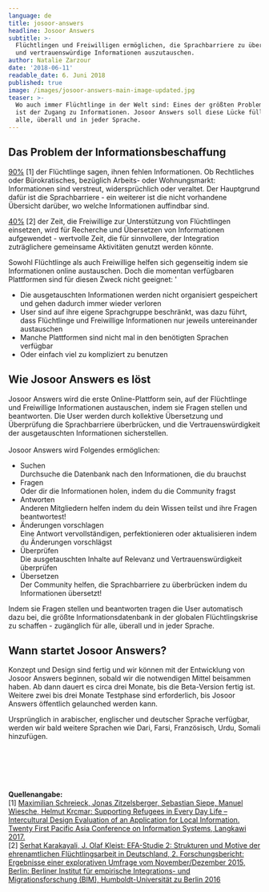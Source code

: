 ```yaml
---
language: de
title: josoor-answers
headline: Josoor Answers
subtitle: >-
  Flüchtlingen und Freiwilligen ermöglichen, die Sprachbarriere zu überwinden,
  und vertrauenswürdige Informationen auszutauschen.
author: Natalie Zarzour
date: '2018-06-11'
readable_date: 6. Juni 2018
published: true
image: /images/josoor-answers-main-image-updated.jpg
teaser: >-
  Wo auch immer Flüchtlinge in der Welt sind: Eines der größten Probleme für sie
  ist der Zugang zu Informationen. Josoor Answers soll diese Lücke füllen - für
  alle, überall und in jeder Sprache.
---
```

## Das Problem der Informationsbeschaffung

[90%](https://www.excell-mobility.de/wp-content/uploads/2017/11/PACIS_2017_Supporting-Refugees-in-Every-Day-Life-Intercultural-Design-Evaluation_camera-ready.pdf) \[1] der Flüchtlinge sagen, ihnen fehlen Informationen.  Ob Rechtliches oder Bürokratisches, bezüglich Arbeits- oder Wohnungsmarkt: Informationen sind verstreut, widersprüchlich oder veraltet. Der Hauptgrund dafür ist die Sprachbarriere - ein weiterer ist die nicht vorhandene Übersicht darüber, wo welche Informationen auffindbar sind.

[40%](http://www.bim.hu-berlin.de/media/Studie_EFA2_BIM_11082016_V%C3%96.pdf) \[2] der Zeit, die Freiwillige zur Unterstützung von Flüchtlingen einsetzen, wird für Recherche und Übersetzen von Informationen aufgewendet - wertvolle Zeit, die für sinnvollere, der Integration zuträglichere gemeinsame Aktivitäten genutzt werden könnte.

Sowohl Flüchtlinge als auch Freiwillige helfen sich gegenseitig indem sie Informationen online austauschen. Doch die momentan verfügbaren Plattformen sind für diesen Zweck nicht geeignet: '

* Die ausgetauschten Informationen werden nicht organisiert gespeichert und gehen dadurch immer wieder verloren
* User sind auf ihre eigene Sprachgruppe beschränkt, was dazu führt, dass Flüchtlinge und Freiwillige Informationen nur jeweils untereinander austauschen
* Manche Plattformen sind nicht mal in den benötigten Sprachen verfügbar
* Oder einfach viel zu kompliziert zu benutzen

## Wie Josoor Answers es löst

Josoor Answers wird die erste Online-Plattform sein, auf der Flüchtlinge und Freiwillige Informationen austauschen, indem sie Fragen stellen und beantworten. Die User werden durch kollektive Übersetzung und Überprüfung die Sprachbarriere überbrücken, und die Vertrauenswürdigkeit der ausgetauschten Informationen sicherstellen.\
\
Josoor Answers wird Folgendes ermöglichen:

* Suchen\
  Durchsuche die Datenbank nach den Informationen, die du brauchst
* Fragen\
  Oder dir die Informationen holen, indem du die Community fragst
* Antworten\
  Anderen Mitgliedern helfen indem du dein Wissen teilst und ihre Fragen beantwortest!
* Änderungen vorschlagen\
  Eine Antwort vervollständigen, perfektionieren oder aktualisieren indem du Änderungen vorschlägst
* Überprüfen\
  Die ausgetauschten Inhalte auf Relevanz und Vertrauenswürdigkeit überprüfen
* Übersetzen\
  Der Community helfen, die Sprachbarriere zu überbrücken indem du Informationen übersetzt!

Indem sie Fragen stellen und beantworten tragen die User automatisch dazu bei, die größte Informationsdatenbank in der globalen Flüchtlingskrise zu schaffen -  zugänglich für alle, überall und in jeder Sprache.

## Wann startet Josoor Answers?

Konzept und Design sind fertig und wir können mit der Entwicklung von Josoor Answers beginnen, sobald wir die notwendigen Mittel beisammen haben. Ab dann dauert es circa drei Monate, bis die Beta-Version fertig ist. Weitere zwei bis drei Monate Testphase sind erforderlich, bis Josoor Answers öffentlich gelaunched werden kann.

Ursprünglich in arabischer, englischer und deutscher Sprache verfügbar, werden wir bald weitere Sprachen wie Dari, Farsi, Französisch, Urdu, Somali hinzufügen.

\
\
\
\
\
**Quellenangabe:**\
\[1] [Maximilian Schreieck, Jonas Zitzelsberger, Sebastian Siepe, Manuel Wiesche, Helmut Krcmar: Supporting Refugees in Every Day Life – Intercultural Design Evaluation of an Application for Local Information. Twenty First Pacific Asia Conference on Information Systems, Langkawi 2017.](https://www.excell-mobility.de/wp-content/uploads/2017/11/PACIS_2017_Supporting-Refugees-in-Every-Day-Life-Intercultural-Design-Evaluation_camera-ready.pdf)\
\[2] [Serhat Karakayali, J. Olaf Kleist: EFA-Studie 2: Strukturen und Motive der ehrenamtlichen Flüchtlingsarbeit in Deutschland, 2. Forschungsbericht: Ergebnisse einer explorativen Umfrage vom November/Dezember 2015, Berlin: Berliner Institut für empirische Integrations- und Migrationsforschung (BIM), Humboldt-Universität zu Berlin 2016](http://www.bim.hu-berlin.de/media/Studie_EFA2_BIM_11082016_V%C3%96.pdf)
